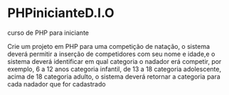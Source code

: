 # PHPinicianteD.I.O
curso de PHP para iniciante

Crie um projeto em PHP para uma competição de natação, o sistema deverá permitir 
a inserção de competidores com seu nome e idade,e o sistema deverá identificar
em qual categoria o nadador erá competir, por exemplo, 6 a 12 anos categoria infantil,
de 13 a 18 categoria adolescente, acima de 18 categoria adulto, o sistema deverá retornar 
a categoria para cada nadador que for cadastrado